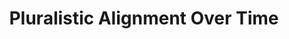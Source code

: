 ---
title: "Pluralistic Alignment Over Time"
collection: publications
permalink: /publication/secretive
year: 2024
short-venue: "NeurIPS PA-24"
venue-url: "https://pluralistic-alignment.github.io"
venue: "NeurIPS Workshop on Pluralistic Alignment, 2024."
coauthors: ["Toryn Klassen","Parand Alizadeh Alamdari", "Sheila McIlraith"]
workshop: True
---